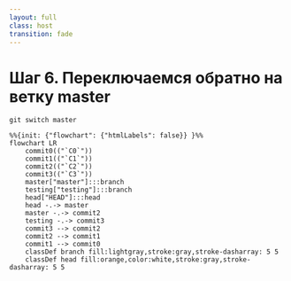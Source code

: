 ```yaml
---
layout: full
class: host
transition: fade
---
```


# Шаг 6. Переключаемся обратно на ветку master

```shell
git switch master
```

```mermaid {scale: 1.5}
%%{init: {"flowchart": {"htmlLabels": false}} }%%
flowchart LR
    commit0(("`C0`"))
    commit1(("`C1`"))
    commit2(("`C2`"))
    commit3(("`C3`"))
    master["master"]:::branch
    testing["testing"]:::branch
    head["HEAD"]:::head
    head -.-> master
    master -.-> commit2
    testing -.-> commit3
    commit3 --> commit2
    commit2 --> commit1
    commit1 --> commit0
    classDef branch fill:lightgray,stroke:gray,stroke-dasharray: 5 5
    classDef head fill:orange,color:white,stroke:gray,stroke-dasharray: 5 5
```

<style>
.host {
    display: flex;
    flex-direction: column;
}

.mermaid {
    margin: auto;
}
</style>
